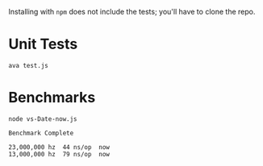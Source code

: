 Installing with `npm` does not include the tests; you'll have to clone the repo.

# Unit Tests

`ava test.js`

# Benchmarks

`node vs-Date-now.js`

```
Benchmark Complete

23,000,000 hz  44 ns/op  now
13,000,000 hz  79 ns/op  now
```